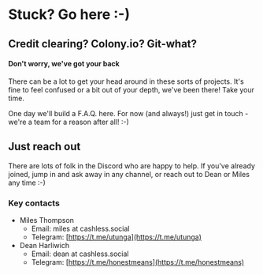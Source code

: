 # Stuck? Go here :-)

## Credit clearing? Colony.io? Git-what?

#### Don't worry, we've got your back

There can be a lot to get your head around in these sorts of projects. It's fine to feel confused or a bit out of your depth, we've been there! Take your time.

One day we'll build a F.A.Q. here. For now (and always!) just get in touch - we're a team for a reason after all! :-)

## Just reach out

There are lots of folk in the Discord who are happy to help. If you've already joined, jump in and ask away in any channel, or reach out to Dean or Miles any time :-)

### Key contacts

* Miles Thompson
  * Email: miles at cashless.social
  * Telegram: [https://t.me/utunga](https://t.me/utunga)
* Dean Harliwich
  * Email: dean at cashless.social
  * Telegram: [https://t.me/honestmeans](https://t.me/honestmeans)

